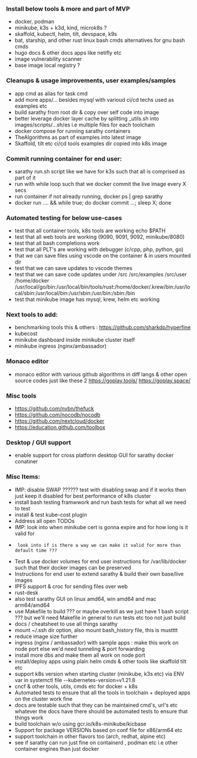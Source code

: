 ### Install below tools & more and part of MVP
- docker, podman
- minikube, k3s + k3d, kind, microk8s ?
- skaffold, kubectl, helm, tilt, devspace, k9s
- bat, starship, and other rust linux bash cmds alternatives for gnu bash cmds
- hugo docs & other docs apps like netifly etc
- image vulnerability scanner
- base image local registry ?

### Cleanups & usage improvements, user examples/samples
- app cmd as alias for task cmd
- add more apps/... besides mysql with varioud ci/cd techs used as examples etc
- build sarathy from root dir & copy over self code into image
- better leverage docker layer cache by splitting _utils.sh into images/scripts/...sh/es i.e multiple files for each toolchain
- docker compose for running sarathy containers
- TheAlgorithms as part of examples into latest image
- Skaffold, tilt etc ci/cd tools examples dir copied into k8s image

### Commit running container for end user:
- sarathy run.sh script like we have for k3s such that all is comprised as part of it
- run with while loop such that we docker commit the live image every X secs
- run container if not already running, docker ps | grep sarathy
- docker run .... && while true; do docker commit ...; sleep X; done

### Automated testing for below use-cases
- test that all container tools, k8s tools are working
  echo $PATH
- test that all web tools are working (9090, 9091, 9092, minikube/8080)
- test that all bash completions work
- test that all PLT's are working with debugger (c/cpp, php, python, go)
- that we can save files using vscode on the container & in users mounted dir
- test that we can save updates to vscode themes
- test that we can save code updates under /src /src/examples /src/user /home/docker
/usr/local/go/bin:/usr/local/bin/tools/rust:/home/docker/.krew/bin:/usr/local/sbin:/usr/local/bin:/usr/sbin:/usr/bin:/sbin:/bin
- test that minikube image has mysql, krew, helm etc working

### Next tools to add:
- benchmarking tools this & others : https://github.com/sharkdp/hyperfine
- kubecost
- minikube dashboard inside minikube cluster itself
- minikube ingress (nginx/ambassador)

### Monaco editor
- monaco editor with various github algorithms in diff langs & other open source codes
  just like these 2
  https://goplay.tools/
  https://goplay.space/

### Misc tools
- https://github.com/nvbn/thefuck
- https://github.com/nocodb/nocodb
- https://github.com/nextcloud/docker
- https://education.github.com/toolbox

### Desktop / GUI support
- enable support for cross platform desktop GUI for sarathy docker conatiner

### Misc Items:
- IMP: disable SWAP ?????? test with disabling swap and if it works then just keep it disabled for best performance of k8s cluster
- install bash testing framwwork and run bash tests for what all we need to test
- install & test kube-cost plugin
- Address all open TODOs
- IMP: look into when minikube cert is gonna expire and for how long is it valid for
-      look into if is there a way we can make it valid for more than default time ???
- Test & use docker volumes for end user instructions for /var/lib/docker such that their docker images can be preserved
- Instructions for end user to extend sarathy & build their own base/live images
- IPFS support & croc for sending files over web
- rust-desk
- also test sarathy GUI on linux amd64, win amd64 and mac arm64/amd64
- use Makefile to build ??? or maybe overkill as we just have 1 bash script ??? but we'll need Makefile in general to run tests etc too not just build
- docs / cheatsheet to use all things sarathy
- mount ~/.ssh dir option, also mount bash_history file, this is mustttt
- reduce image size further
- ingress (nginx / ambassador) with sample apps : make this work on node port else we'd need tunneling & port forwarding
- install more dbs and make them all work on node port 
- install/deploy apps using plain helm cmds & other tools like skaffold tilt etc 
- support k8s version when starting cluster (minikube, k3s etc) via ENV var in systemctl file --kubernetes-version=v1.21.8
- cncf & other tools, utils, cmds etc for docker + k8s
- Automated tests to ensure that all the tools in toolchain + deployed apps on the cluster work fine
- docs are testable such that they can be maintained
  cmd's, url's etc whatever the docs have there should be automated tests to ensure that things work
- build toolchain w/o using gcr.io/k8s-minikube/kicbase
- Support for package VERSIONs based on conf file for x86/arm64 etc
- support toolchain in other flavors too (arch, redhat, alpine etc)
- see if sarathy can run just fine on containerd , podman etc i.e other container engines than just docker
